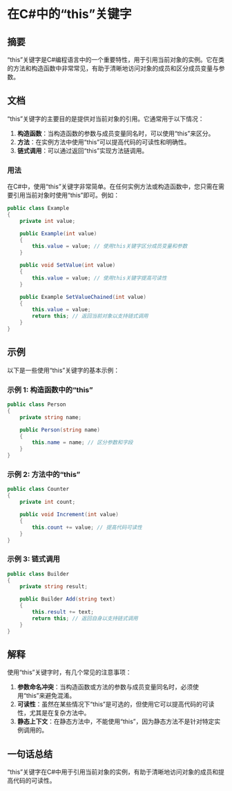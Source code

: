 <!--
Meta Description: # 在C#中的“this”关键字 ## 摘要 “this”关键字是C#编程语言中的一个重要特性，用于引用当前对象的实例。它在类的方法和构造函数中非常常见，有助于清晰地访问对象的成员和区分成员变量与参数。 ## 文档 “this”关键字的主要目的是提供对当前对象的引用。它通常用于以下情况： 1. **...
Meta Keywords: value, public, int, csharp, class
-->

# 在C#中的“this”关键字

## 摘要
“this”关键字是C#编程语言中的一个重要特性，用于引用当前对象的实例。它在类的方法和构造函数中非常常见，有助于清晰地访问对象的成员和区分成员变量与参数。

## 文档
“this”关键字的主要目的是提供对当前对象的引用。它通常用于以下情况：

1. **构造函数**：当构造函数的参数与成员变量同名时，可以使用“this”来区分。
2. **方法**：在实例方法中使用“this”可以提高代码的可读性和明确性。
3. **链式调用**：可以通过返回“this”实现方法链调用。

### 用法
在C#中，使用“this”关键字非常简单。在任何实例方法或构造函数中，您只需在需要引用当前对象时使用“this”即可。例如：

```csharp
public class Example
{
    private int value;

    public Example(int value)
    {
        this.value = value; // 使用this关键字区分成员变量和参数
    }

    public void SetValue(int value)
    {
        this.value = value; // 使用this关键字提高可读性
    }

    public Example SetValueChained(int value)
    {
        this.value = value;
        return this; // 返回当前对象以支持链式调用
    }
}
```

## 示例
以下是一些使用“this”关键字的基本示例：

### 示例 1: 构造函数中的“this”
```csharp
public class Person
{
    private string name;

    public Person(string name)
    {
        this.name = name; // 区分参数和字段
    }
}
```

### 示例 2: 方法中的“this”
```csharp
public class Counter
{
    private int count;

    public void Increment(int value)
    {
        this.count += value; // 提高代码可读性
    }
}
```

### 示例 3: 链式调用
```csharp
public class Builder
{
    private string result;

    public Builder Add(string text)
    {
        this.result += text;
        return this; // 返回自身以支持链式调用
    }
}
```

## 解释
使用“this”关键字时，有几个常见的注意事项：

1. **参数命名冲突**：当构造函数或方法的参数与成员变量同名时，必须使用“this”来避免混淆。
2. **可读性**：虽然在某些情况下“this”是可选的，但使用它可以提高代码的可读性，尤其是在复杂方法中。
3. **静态上下文**：在静态方法中，不能使用“this”，因为静态方法不是针对特定实例调用的。

## 一句话总结
“this”关键字在C#中用于引用当前对象的实例，有助于清晰地访问对象的成员和提高代码的可读性。
